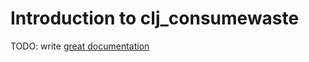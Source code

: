 # Introduction to clj_consumewaste

TODO: write [great documentation](http://jacobian.org/writing/what-to-write/)
